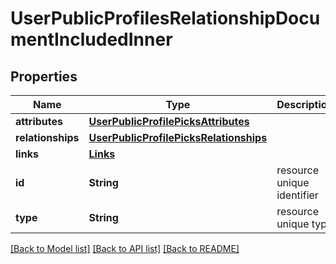 # UserPublicProfilesRelationshipDocumentIncludedInner

## Properties
Name | Type | Description | Notes
------------ | ------------- | ------------- | -------------
**attributes** | [**UserPublicProfilePicksAttributes**](UserPublicProfilePicksAttributes.md) |  | [optional] 
**relationships** | [**UserPublicProfilePicksRelationships**](UserPublicProfilePicksRelationships.md) |  | [optional] 
**links** | [**Links**](Links.md) |  | [optional] 
**id** | **String** | resource unique identifier | 
**type** | **String** | resource unique type | 

[[Back to Model list]](../README.md#documentation-for-models) [[Back to API list]](../README.md#documentation-for-api-endpoints) [[Back to README]](../README.md)


